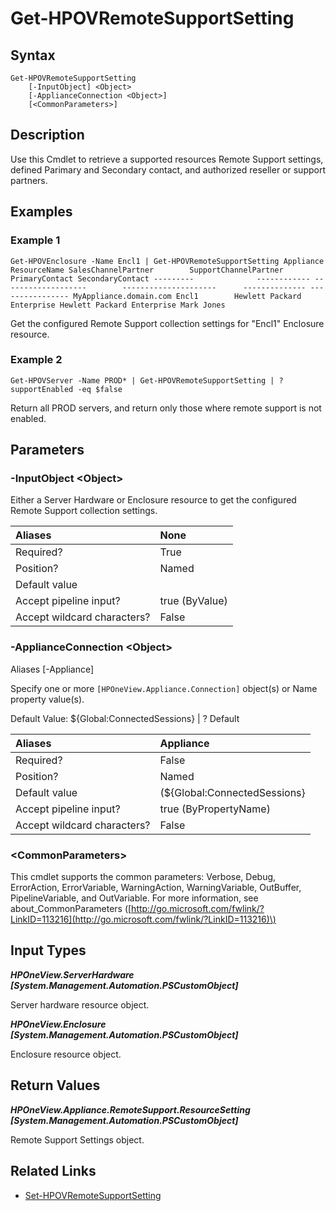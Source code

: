 ﻿---
description: 
---

# Get-HPOVRemoteSupportSetting

## Syntax

```text
Get-HPOVRemoteSupportSetting
    [-InputObject] <Object>
    [-ApplianceConnection <Object>]
    [<CommonParameters>]
```

## Description

Use this Cmdlet to retrieve a supported resources Remote Support settings, defined Parimary and Secondary contact, and authorized reseller or support partners.
## Examples

###  Example 1 

```text
Get-HPOVEnclosure -Name Encl1 | Get-HPOVRemoteSupportSetting Appliance              ResourceName SalesChannelPartner        SupportChannelPartner      PrimaryContact SecondaryContact ---------              ------------ -------------------        ---------------------      -------------- ---------------- MyAppliance.domain.com Encl1        Hewlett Packard Enterprise Hewlett Packard Enterprise Mark Jones

```

Get the configured Remote Support collection settings for "Encl1" Enclosure resource.


###  Example 2 

```text
Get-HPOVServer -Name PROD* | Get-HPOVRemoteSupportSetting | ? supportEnabled -eq $false

```

Return all PROD servers, and return only those where remote support is not enabled.


## Parameters

### -InputObject &lt;Object&gt;

Either a Server Hardware or Enclosure resource to get the configured Remote Support collection settings.

| Aliases | None |
| :--- | :--- |
| Required? | True |
| Position? | Named |
| Default value |  |
| Accept pipeline input? | true (ByValue) |
| Accept wildcard characters? | False |

### -ApplianceConnection &lt;Object&gt;

Aliases [-Appliance]

Specify one or more `[HPOneView.Appliance.Connection]` object(s) or Name property value(s).

Default Value: ${Global:ConnectedSessions} | ? Default

| Aliases | Appliance |
| :--- | :--- |
| Required? | False |
| Position? | Named |
| Default value | (${Global:ConnectedSessions} | ? Default) |
| Accept pipeline input? | true (ByPropertyName) |
| Accept wildcard characters? | False |

### &lt;CommonParameters&gt;

This cmdlet supports the common parameters: Verbose, Debug, ErrorAction, ErrorVariable, WarningAction, WarningVariable, OutBuffer, PipelineVariable, and OutVariable. For more information, see about\_CommonParameters \([http://go.microsoft.com/fwlink/?LinkID=113216](http://go.microsoft.com/fwlink/?LinkID=113216)\)

## Input Types

_**HPOneView.ServerHardware [System.Management.Automation.PSCustomObject]**_

Server hardware resource object.

_**HPOneView.Enclosure [System.Management.Automation.PSCustomObject]**_

Enclosure resource object.

## Return Values

_**HPOneView.Appliance.RemoteSupport.ResourceSetting [System.Management.Automation.PSCustomObject]**_

Remote Support Settings object.


## Related Links

* [Set-HPOVRemoteSupportSetting](set-hpovremotesupportsetting.md)
